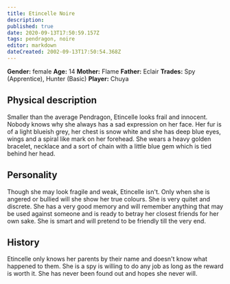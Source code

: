 ```yaml
---
title: Etincelle Noire
description: 
published: true
date: 2020-09-13T17:50:59.157Z
tags: pendragon, noire
editor: markdown
dateCreated: 2002-09-13T17:50:54.368Z
---
```


**Gender:** female
**Age:** 14
**Mother:** Flame
**Father:** Eclair
**Trades:** Spy (Apprentice), Hunter (Basic)
**Player:** Chuya

## Physical description

Smaller than the average Pendragon, Etincelle looks frail and innocent. Nobody knows why she always has a sad expression on her face. Her fur is of a light blueish grey, her chest is snow white and she has deep blue eyes, wings and a spiral like mark on her forehead. She wears a heavy golden bracelet,  necklace and a sort of chain with a little blue gem which is tied behind her head. 

## Personality

Though she may look fragile and weak, Etincelle isn't. Only when she is angered or bullied will she show her true colours. She is very quitet and  discrete. She has a very good memory and will remember anything that may be used against someone and is ready to betray her closest friends for her own sake. She is smart and will pretend to be friendly till the very end.

## History

Etincelle only knows her parents by their name and doesn't know what happened to them. She is a spy is willing to do any job as long as the reward is worth it. She has never been found out and hopes she never will.